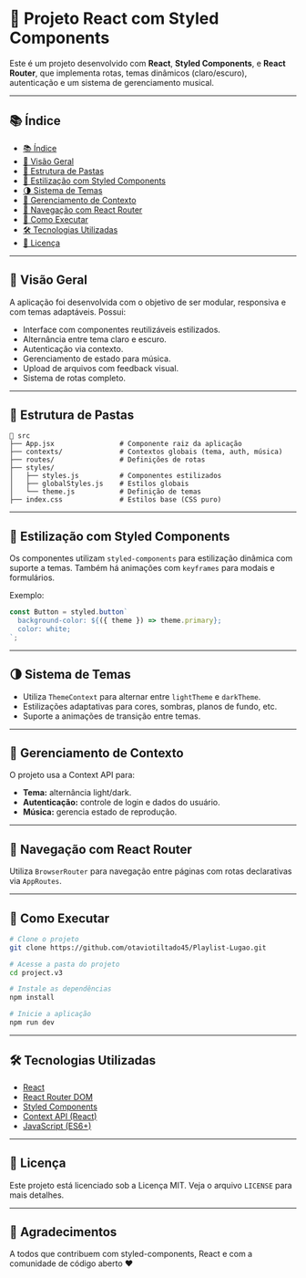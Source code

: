 
# 🎵 Projeto React com Styled Components

Este é um projeto desenvolvido com **React**, **Styled Components**, e **React Router**, que implementa rotas, temas dinâmicos (claro/escuro), autenticação e um sistema de gerenciamento musical.

---

## 📚 Índice

- [📚 Índice](#-índice)
- [🧩 Visão Geral](#-visão-geral)
- [📁 Estrutura de Pastas](#-estrutura-de-pastas)
- [🎨 Estilização com Styled Components](#-estilização-com-styled-components)
- [🌗 Sistema de Temas](#-sistema-de-temas)
- [🔐 Gerenciamento de Contexto](#-gerenciamento-de-contexto)
- [🔁 Navegação com React Router](#-navegação-com-react-router)
- [🚀 Como Executar](#-como-executar)
- [🛠 Tecnologias Utilizadas](#-tecnologias-utilizadas)
- [📄 Licença](#-licença)

---

## 🧩 Visão Geral

A aplicação foi desenvolvida com o objetivo de ser modular, responsiva e com temas adaptáveis. Possui:

- Interface com componentes reutilizáveis estilizados.
- Alternância entre tema claro e escuro.
- Autenticação via contexto.
- Gerenciamento de estado para música.
- Upload de arquivos com feedback visual.
- Sistema de rotas completo.

---

## 📁 Estrutura de Pastas

```
📁 src
├── App.jsx                # Componente raiz da aplicação
├── contexts/              # Contextos globais (tema, auth, música)
├── routes/                # Definições de rotas
├── styles/
│   ├── styles.js          # Componentes estilizados
│   ├── globalStyles.js    # Estilos globais
│   └── theme.js           # Definição de temas
├── index.css              # Estilos base (CSS puro)
```

---

## 🎨 Estilização com Styled Components

Os componentes utilizam `styled-components` para estilização dinâmica com suporte a temas. Também há animações com `keyframes` para modais e formulários.

Exemplo:
```jsx
const Button = styled.button`
  background-color: ${({ theme }) => theme.primary};
  color: white;
`;
```

---

## 🌗 Sistema de Temas

- Utiliza `ThemeContext` para alternar entre `lightTheme` e `darkTheme`.
- Estilizações adaptativas para cores, sombras, planos de fundo, etc.
- Suporte a animações de transição entre temas.

---

## 🔐 Gerenciamento de Contexto

O projeto usa a Context API para:

- **Tema:** alternância light/dark.
- **Autenticação:** controle de login e dados do usuário.
- **Música:** gerencia estado de reprodução.

---

## 🔁 Navegação com React Router

Utiliza `BrowserRouter` para navegação entre páginas com rotas declarativas via `AppRoutes`.

---

## 🚀 Como Executar

```bash
# Clone o projeto
git clone https://github.com/otaviotiltado45/Playlist-Lugao.git

# Acesse a pasta do projeto
cd project.v3

# Instale as dependências
npm install

# Inicie a aplicação
npm run dev
```

---

## 🛠 Tecnologias Utilizadas

- [React](https://reactjs.org/)
- [React Router DOM](https://reactrouter.com/)
- [Styled Components](https://styled-components.com/)
- [Context API (React)](https://reactjs.org/docs/context.html)
- [JavaScript (ES6+)](https://developer.mozilla.org/pt-BR/docs/Web/JavaScript)

---

## 📄 Licença

Este projeto está licenciado sob a Licença MIT. Veja o arquivo `LICENSE` para mais detalhes.

---

## 🙌 Agradecimentos

A todos que contribuem com styled-components, React e com a comunidade de código aberto ❤️
